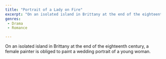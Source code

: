 ```yaml
---
title: "Portrait of a Lady on Fire"
excerpt: "On an isolated island in Brittany at the end of the eighteenth century, a female painter is obliged to paint a wedding portrait of a young woman."
genres: 
 - Drama
 - Romance

---
```


On an isolated island in Brittany at the end of the eighteenth century, a female painter is obliged to paint a wedding portrait of a young woman.
